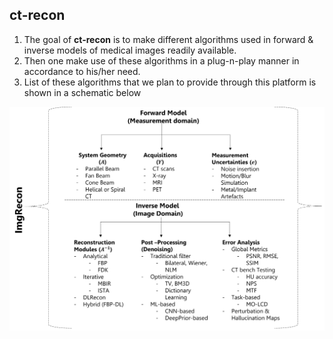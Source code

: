 ## ct-recon ##

1. The goal of **ct-recon** is to make different algorithms used in forward & inverse models of medical images readily available. 
2. Then one make use of these algorithms in a plug-n-play manner in accordance to his/her need. 
3. List of these algorithms that we plan to provide through this platform is shown in a schematic below

<img src=".plot/schematic.png" alt="schematic fig"/>
